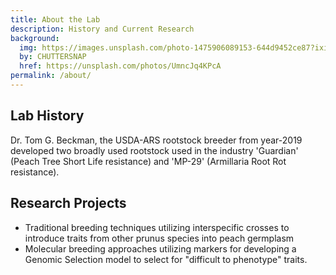 ```yaml
---
title: About the Lab
description: History and Current Research
background:
  img: https://images.unsplash.com/photo-1475906089153-644d9452ce87?ixid=MnwxMjA3fDB8MHxwaG90by1wYWdlfHx8fGVufDB8fHx8&auto=format&fit=crop&w=1200&q=80
  by: CHUTTERSNAP
  href: https://unsplash.com/photos/UmncJq4KPcA
permalink: /about/
---
```


## Lab History
Dr. Tom G. Beckman, the USDA-ARS rootstock breeder from year-2019 developed two broadly used rootstock used in the industry 'Guardian' (Peach Tree Short Life resistance) and 'MP-29' (Armillaria Root Rot resistance). 

## Research Projects

- Traditional breeding techniques utilizing interspecific crosses to introduce traits from other prunus species into peach germplasm
- Molecular breeding approaches utilizing markers for developing a Genomic Selection model to select for "difficult to phenotype" traits.
